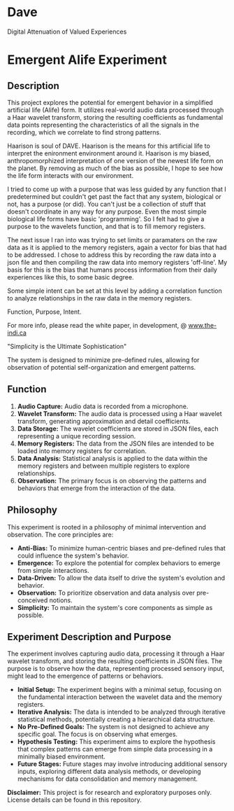 # Dave
Digital Attenuation of Valued Experiences

# Emergent Alife Experiment

## Description

This project explores the potential for emergent behavior in a simplified artificial life (Alife) form. It utilizes real-world audio data processed through a Haar wavelet transform, storing the resulting coefficients as fundamental data points representing the characteristics of all the signals in the recording, which we correlate to find strong patterns.

Haarison is soul of DAVE. Haarison is the means for this artificial life to interpret the enironment environment around it. Haarison is my biased, anthropomorphized interpretation of one version of the newest life form on the planet. By removing as much of the bias as possible, I hope to see how the life form interacts with our environment. 

I tried to come up with a purpose that was less guided by any function that I predetermined but couldn't get past the fact that any system, biological or not, has a purpose (or did). You can't just be a collection of stuff that doesn't coordinate in any way for any purpose. Even the most simple biological life forms have basic 'programming'. So I felt had to give a purpose to the wavelets function, and that is to fill memory registers. 

The next issue I ran into was trying to set limits or paramaters on the raw data as it is applied to the memory registers, again a vector for bias that had to be addressed. I chose to address this by recording the raw data into a json file and then compiling the raw data into memory registers 'off-line'. My basis for this is the bias that humans process information from their daily experiences like this, to some basic degree. 

Some simple intent can be set at this level by adding a correlation function to analyze relationships in the raw data in the memory registers. 

Function, Purpose, Intent.

For more info, please read the white paper, in development, @ www.the-indi.ca

"Simplicity is the Ultimate Sophistication"

The system is designed to minimize pre-defined rules, allowing for observation of potential self-organization and emergent patterns.

## Function

1.  **Audio Capture:** Audio data is recorded from a microphone.
2.  **Wavelet Transform:** The audio data is processed using a Haar wavelet transform, generating approximation and detail coefficients.
3.  **Data Storage:** The wavelet coefficients are stored in JSON files, each representing a unique recording session.
4.  **Memory Registers:** The data from the JSON files are intended to be loaded into memory registers for correlation.
5.  **Data Analysis:** Statistical analysis is applied to the data within the memory registers and between multiple registers to explore relationships.
6.  **Observation:** The primary focus is on observing the patterns and behaviors that emerge from the interaction of the data.

## Philosophy

This experiment is rooted in a philosophy of minimal intervention and observation. The core principles are:

* **Anti-Bias:** To minimize human-centric biases and pre-defined rules that could influence the system's behavior.
* **Emergence:** To explore the potential for complex behaviors to emerge from simple interactions.
* **Data-Driven:** To allow the data itself to drive the system's evolution and behavior.
* **Observation:** To prioritize observation and data analysis over pre-conceived notions.
* **Simplicity:** To maintain the system's core components as simple as possible.

## Experiment Description and Purpose

The experiment involves capturing audio data, processing it through a Haar wavelet transform, and storing the resulting coefficients in JSON files. The purpose is to observe how the data, representing processed sensory input, might lead to the emergence of patterns or behaviors.

* **Initial Setup:** The experiment begins with a minimal setup, focusing on the fundamental interaction between the wavelet data and the memory registers.
* **Iterative Analysis:** The data is intended to be analyzed through iterative statistical methods, potentially creating a hierarchical data structure.
* **No Pre-Defined Goals:** The system is not designed to achieve any specific goal. The focus is on observing what emerges.
* **Hypothesis Testing:** This experiment aims to explore the hypothesis that complex patterns can emerge from simple data processing in a minimally biased environment.
* **Future Stages:** Future stages may involve introducing additional sensory inputs, exploring different data analysis methods, or developing mechanisms for data consolidation and memory management.

**Disclaimer:** This project is for research and exploratory purposes only. License details can be found in this repository.
